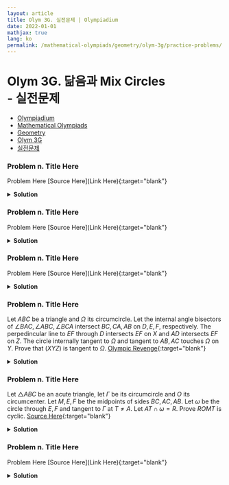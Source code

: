 ```yaml
---
layout: article
title: Olym 3G. 실전문제 | Olympiadium
date: 2022-01-01
mathjax: true
lang: ko
permalink: /mathematical-olympiads/geometry/olym-3g/practice-problems/
---
```

# Olym 3G. 닮음과 Mix Circles <br> <ssup> - 실전문제</ssup>

<ul class="breadcrumb">
	<li><a href="{{ site.url }}">Olympiadium</a></li> 
	<li><a href="{{ site.url }}mathematical-olympiads/">Mathematical Olympiads</a></li> 
	<li><a href="{{ site.url }}mathematical-olympiads/geometry/">Geometry</a></li> 
	<li><a href="{{ site.url }}mathematical-olympiads/geometry/olym-3g/">Olym 3G</a></li> 
	<li><a href="{{ site.url }}mathematical-olympiads/geometry/olym-3g/practice-problems/">실전문제</a></li>
</ul>

### Problem n. Title Here
<blueboard> Problem Here </blueboard>
[Source Here](Link Here){:target="blank"}
<pinkborder><details>
<summary><b>Solution</b></summary>
Solution Here. 
</details></pinkborder>

### Problem n. Title Here
<blueboard> Problem Here </blueboard>
[Source Here](Link Here){:target="blank"}
<pinkborder><details>
<summary><b>Solution</b></summary>
Solution Here. 
</details></pinkborder>

### Problem n. Title Here
<blueboard> Problem Here </blueboard>
[Source Here](Link Here){:target="blank"}
<pinkborder><details>
<summary><b>Solution</b></summary>
Solution Here. 
</details></pinkborder>

### Problem n. Title Here
<blueboard> Let $ABC$ be a triangle and $\Omega$ its circumcircle. Let the internal angle bisectors of $\angle BAC, \angle ABC, \angle BCA$ intersect $BC,CA,AB$ on $D,E,F$, respectively. The perpedincular line to $EF$ through $D$ intersects $EF$ on $X$ and $AD$ intersects $EF$ on $Z$. The circle internally tangent to $\Omega$ and tangent to $AB,AC$ touches $\Omega$ on $Y$. Prove that $(XYZ)$ is tangent to $\Omega$. </blueboard>
[Olympic Revenge](https://artofproblemsolving.com/community/c6h2889893){:target="blank"}
<pinkborder><details>
<summary><b>Solution</b></summary>
Solution Here. 
</details></pinkborder>

### Problem n. Title Here
<blueboard> Let $\triangle ABC$ be an acute triangle, let $\Gamma$ be its circumcircle and $O$ its circumcenter. Let $M,E,F$ be the midpoints of sides $BC,AC,AB$. Let $\omega$ be the circle through $E,F$ and tangent to $\Gamma$ at $T\neq A$. Let $AT\cap \omega=R$.
Prove $ROMT$ is cyclic. </blueboard>
[Source Here](https://artofproblemsolving.com/community/c6h2889554){:target="blank"}
<pinkborder><details>
<summary><b>Solution</b></summary>
Solution Here. 
</details></pinkborder>

### Problem n. Title Here
<blueboard> Problem Here </blueboard>
[Source Here](Link Here){:target="blank"}
<pinkborder><details>
<summary><b>Solution</b></summary>
Solution Here. 
</details></pinkborder>
